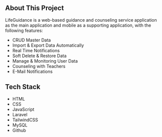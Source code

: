 ## About This Project

LifeGuidance is a web-based guidance and counseling service application as the main application and mobile as a supporting application, with the following features:

- CRUD Master Data
- Import & Export Data Automatically
- Real Time Notifications
- Soft Delete & Restore Data
- Manage & Monitoring User Data
- Counseling with Teachers
- E-Mail Notifications

## Tech Stack

- HTML
- CSS
- JavaScript
- Laravel
- TailwindCSS
- MySQL
- Github
